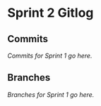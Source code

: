 # Sprint 2 Gitlog

## Commits

_Commits for Sprint 1 go here._

## Branches

_Branches for Sprint 1 go here._

